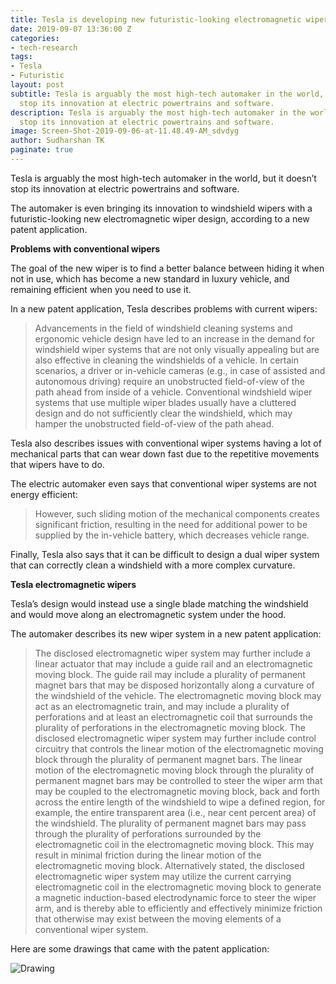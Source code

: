 ```yaml
---
title: Tesla is developing new futuristic-looking electromagnetic wipers
date: 2019-09-07 13:36:00 Z
categories:
- tech-research
tags:
- Tesla
- Futuristic
layout: post
subtitle: Tesla is arguably the most high-tech automaker in the world, but it doesn’t
  stop its innovation at electric powertrains and software.
description: Tesla is arguably the most high-tech automaker in the world, but it doesn’t
  stop its innovation at electric powertrains and software.
image: Screen-Shot-2019-09-06-at-11.48.49-AM_sdvdyg
author: Sudharshan TK
paginate: true
---
```


Tesla is arguably the most high-tech automaker in the world, but it doesn’t stop its innovation at electric powertrains and software.

The automaker is even bringing its innovation to windshield wipers with a futuristic-looking new electromagnetic wiper design, according to a new patent application.

**Problems with conventional wipers**

The goal of the new wiper is to find a better balance between hiding it when not in use, which has become a new standard in luxury vehicle, and remaining efficient when you need to use it.

In a new patent application, Tesla describes problems with current wipers:

> Advancements in the field of windshield cleaning systems and ergonomic vehicle design have led to an increase in the demand for windshield wiper systems that are not only visually appealing but are also effective in cleaning the windshields of a vehicle. In certain scenarios, a driver or in-vehicle cameras (e.g., in case of assisted and autonomous driving) require an unobstructed field-of-view of the path ahead from inside of a vehicle. Conventional windshield wiper systems that use multiple wiper blades usually have a cluttered design and do not sufficiently clear the windshield, which may hamper the unobstructed field-of-view of the path ahead.

Tesla also describes issues with conventional wiper systems having a lot of mechanical parts that can wear down fast due to the repetitive movements that wipers have to do.

The electric automaker even says that conventional wiper systems are not energy efficient:

> However, such sliding motion of the mechanical components creates significant friction, resulting in the need for additional power to be supplied by the in-vehicle battery, which decreases vehicle range.

Finally, Tesla also says that it can be difficult to design a dual wiper system that can correctly clean a windshield with a more complex curvature.

**Tesla electromagnetic wipers**

Tesla’s design would instead use a single blade matching the windshield and would move along an electromagnetic system under the hood.

The automaker describes its new wiper system in a new patent application:

> The disclosed electromagnetic wiper system may further include a linear actuator that may include a guide rail and an electromagnetic moving block. The guide rail may include a plurality of permanent magnet bars that may be disposed horizontally along a curvature of the windshield of the vehicle. The electromagnetic moving block may act as an electromagnetic train, and may include a plurality of perforations and at least an electromagnetic coil that surrounds the plurality of perforations in the electromagnetic moving block. The disclosed electromagnetic wiper system may further include control circuitry that controls the linear motion of the electromagnetic moving block through the plurality of permanent magnet bars. The linear motion of the electromagnetic moving block through the plurality of permanent magnet bars may be controlled to steer the wiper arm that may be coupled to the electromagnetic moving block, back and forth across the entire length of the windshield to wipe a defined region, for example, the entire transparent area (i.e., near cent percent area) of the windshield. The plurality of permanent magnet bars may pass through the plurality of perforations surrounded by the electromagnetic coil in the electromagnetic moving block. This may result in minimal friction during the linear motion of the electromagnetic moving block. Alternatively stated, the disclosed electromagnetic wiper system may utilize the current carrying electromagnetic coil in the electromagnetic moving block to generate a magnetic induction-based electrodynamic force to steer the wiper arm, and is thereby able to efficiently and effectively minimize friction that otherwise may exist between the moving elements of a conventional wiper system.

Here are some drawings that came with the patent application:

![Drawing](https://res.cloudinary.com/read-write-tech/image/upload/v1567865996/Screen-Shot-2019-09-06-at-12.01.35-PM_v3eigz.jpg "Patent")
